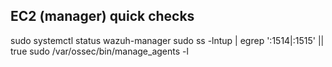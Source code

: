 ## EC2 (manager) quick checks
sudo systemctl status wazuh-manager
sudo ss -lntup | egrep ':1514|:1515' || true
sudo /var/ossec/bin/manage_agents -l
